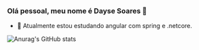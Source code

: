### Olá pessoal, meu nome é Dayse Soares 👋
- 🔭 Atualmente estou estudando angular com spring e .netcore.

![Anurag's GitHub stats](https://github-readme-stats.vercel.app/api?username=anuraghazra&theme=dark&show_icons=true)

<!--
**daysess/daysess** is a ✨ _special_ ✨ repository because its `README.md` (this file) appears on your GitHub profile.

Here are some ideas to get you started:

- 🔭 I’m currently working on ...
- 🌱 I’m currently learning ...
- 👯 I’m looking to collaborate on ...
- 🤔 I’m looking for help with ...
- 💬 Ask me about ...
- 📫 How to reach me: ...
- 😄 Pronouns: ...
- ⚡ Fun fact: ...
-->
